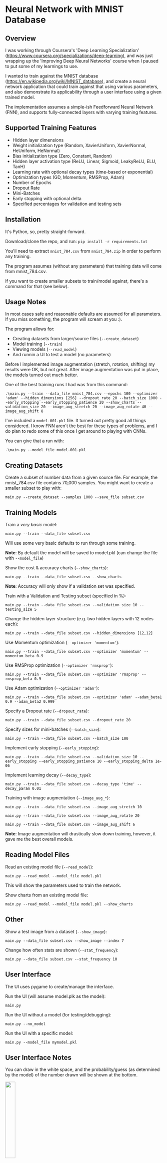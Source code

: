 # Neural Network with MNIST Database

## Overview

I was working through Coursera's 'Deep Learning Specialization' (https://www.coursera.org/specializations/deep-learning), and was just wrapping up the 'Improving Deep Neural Networks' course when I paused to put some of my learnings to use.

I wanted to train against the MNIST database (https://en.wikipedia.org/wiki/MNIST_database), and create a neural network application that could train against that using various parameters, and also demonstrate its applicability through a user interface using a given trained model.

The implementation assumes a simple-ish Feedforward Neural Network (FNN), and supports fully-connected layers with varying training features.

## Supported Training Features

- Hidden layer dimensions
- Weight initialization type (Random, XavierUniform, XavierNormal, HeUniform, HeNormal)
- Bias initialization type (Zero, Constant, Random)
- Hidden layer activation type (ReLU, Linear, Sigmoid, LeakyReLU, ELU, TanH)
- Learning rate with optional decay types (time-based or exponential)
- Optimization types (GD, Momentum, RMSProp, Adam)
- Number of Epochs
- Dropout Rate
- Mini-Batches
- Early stopping with optional delta
- Specified percentages for validation and testing sets

## Installation

It's Python, so, pretty straight-forward. 

Download/clone the repo, and run:
```pip install -r requirements.txt```

You'll need to extract ```mnist_784.csv``` from ```mnist_784.zip``` in order to perform any training.

The program assumes (without any parameters) that training data will come from mnist_784.csv.

If you want to create smaller subsets to train/model against, there's a command for that (see below).

## Usage Notes

In most cases safe and reasonable defaults are assumed for all parameters. If you miss something, the program will scream at you :).

The program allows for:
- Creating datasets from larger/source files (```--create_dataset```)
- Model training (```--train```)
- Viewing models (```--read_model```)
- And runnin a UI to test a model (no parameters)

Before I implemented image augmentation (stretch, rotation, shifting) my results were OK, but not great. After image augmentation was put in place, the models turned out much better.

One of the best training runs I had was from this command:

```.\main.py --train --data_file mnist_784.csv --epochs 100 --optimizer 'adam' --hidden_dimensions [256] --dropout_rate 20 --batch_size 1000 --early_stopping --early_stopping_patience 20 --show_charts --validation_size 20 --image_aug_stretch 20 --image_aug_rotate 40 --image_aug_shift 8```

I've included a ```model-001.pkl``` file. It turned out pretty good all things considered. I know FNN aren't the best for these types of problems, and I do plan to redo some of this once I get around to playing with CNNs.

You can give that a run with:

```.\main.py --model_file model-001.pkl```

## Creating Datasets

Create a subset of number data from a given source file. For example, the mnist_784.csv file contains 70,000 samples. You might want to create a smaller subset to play with:

```main.py --create_dataset --samples 1000 --save_file subset.csv```

## Training Models

Train a _very basic_ model:

```main.py --train --data_file subset.csv```

Will use some very basic defaults to run through some training.

__Note__: By default the model will be saved to model.pkl (can change the file with ```--model_file```)

Show the cost & accuracy charts (```--show_charts```):

```main.py --train --data_file subset.csv --show_charts```

__Note__: Accuracy will only show if a validation set was specified.

Train with a Validation and Testing subset (specified in %):

```main.py --train --data_file subset.csv --validation_size 10 --testing_size 5```

Change the hidden layer structure (e.g. two hidden layers with 12 nodes each):

```main.py --train --data_file subset.csv --hidden_dimensions [12,12]```

Use Momentum optimization (```--optimizer 'momentum'```):

```main.py --train --data_file subset.csv --optimizer 'momentum' --momentum_beta 0.9```

Use RMSProp optimization (```--optimizer 'rmsprop'```):

```main.py --train --data_file subset.csv --optimizer 'rmsprop' --rmsprop_beta 0.9```

Use Adam optimization (```--optimizer 'adam'```):

```main.py --train --data_file subset.csv --optimizer 'adam' --adam_beta1 0.9 --adam_beta2 0.999```

Specify a Dropout rate (```--dropout_rate```):

```main.py --train --data_file subset.csv --dropout_rate 20```

Specify sizes for mini-batches (```--batch_size```):

```main.py --train --data_file subset.csv --batch_size 100```

Implement early stopping (```--early_stopping```):

```main.py --train --data_file subset.csv --validation_size 10 --early_stopping --early_stopping_patience 10 --early_stopping_delta 1e-06```

Implement learning decay (```--decay_type```):

```main.py --train --data_file subset.csv --decay_type 'time' --decay_param 0.01```

Training with image augmentation (```--image_aug_*```):

```main.py --train --data_file subset.csv --image_aug_stretch 10```

```main.py --train --data_file subset.csv --image_aug_rotate 20```

```main.py --train --data_file subset.csv --image_aug_shift 6```

__Note__: Image augmentation will drastically slow down training, however, it gave me the best overall models.

## Reading Model Files

Read an existing model file (```--read_model```):

```main.py --read_model --model_file model.pkl```

This will show the parameters used to train the network.

Show charts from an existing model file:

```main.py --read_model --model_file model.pkl --show_charts```

## Other

Show a test image from a dataset (```--show_image```):

```main.py --data_file subset.csv --show_image --index 7```

Change how often stats are shown (```--stat_frequency```):

```main.py --data_file subset.csv --stat_frequency 10```

## User Interface

The UI uses pygame to create/manage the interface.

Run the UI (will assume model.plk as the model):

```main.py```

Run the UI without a model (for testing/debugging):

```main.py --no_model```

Run the UI with a specific model:

```main.py --model_file mymodel.pkl```

## User Interface Notes

You can draw in the white space, and the probability/guess (as determined by the model) of the number drawn will be shown at the bottom.

<img src="images/image001.jpg" height=25% width=25% ></a>

Right-click to clear the drawing surface.

Press the 's' key to __show__ the image that is currently being interpreted.

<img src="images/image002.jpg" height=25% width=25% ></a>
